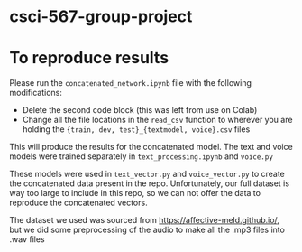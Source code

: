 # csci-567-group-project

# To reproduce results
Please run the `concatenated_network.ipynb` file with the following modifications:
- Delete the second code block (this was left from use on Colab)
- Change all the file locations in the `read_csv` function to wherever you are holding the `{train, dev, test}_{textmodel, voice}.csv` files

This will produce the results for the concatenated model. The text and voice models were trained separately in `text_processing.ipynb` and `voice.py`

These models were used in `text_vector.py` and `voice_vector.py` to create the concatenated data present in the repo. Unfortunately, our full dataset is way too large to include in this repo, so we can not offer the data to reproduce the concatenated vectors.

The dataset we used was sourced from https://affective-meld.github.io/, but we did some preprocessing of the audio to make all the .mp3 files into .wav files
